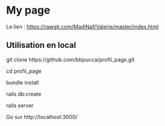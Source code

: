 
<h1>My page</h1>

Le lien : https://rawgit.com/MadiNaf/Valerie/master/index.html

<h2>Utilisation en local</h2>
<p>git clone https://github.com/bbpucca/profil_page.git

cd profil_page

bundle install

rails db:create

rails server

Go sur http://localhost:3000/
